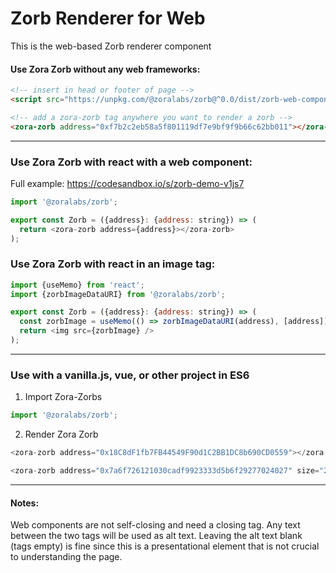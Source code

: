 # Zorb Renderer for Web

This is the web-based Zorb renderer component

#### Use Zora Zorb without any web frameworks:

```html
<!-- insert in head or footer of page -->
<script src="https://unpkg.com/@zoralabs/zorb@^0.0/dist/zorb-web-component.umd.js"></script>

<!-- add a zora-zorb tag anywhere you want to render a zorb -->
<zora-zorb address="0xf7b2c2eb58a5f801119df7e9bf9f9b66c62bb011"></zora-zorb>
```

----

### Use Zora Zorb with react with a web component:

Full example: https://codesandbox.io/s/zorb-demo-v1js7

```js
import '@zoralabs/zorb';

export const Zorb = ({address}: {address: string}) => (
  return <zora-zorb address={address}></zora-zorb>
);
```


### Use Zora Zorb with react in an image tag:

```js
import {useMemo} from 'react';
import {zorbImageDataURI} from '@zoralabs/zorb';

export const Zorb = ({address}: {address: string}) => (
  const zorbImage = useMemo(() => zorbImageDataURI(address), [address]);
  return <img src={zorbImage} />
);
```

----

### Use with a vanilla.js, vue, or other project in ES6

1. Import Zora-Zorbs

```js
import '@zoralabs/zorb';
```

2. Render Zora Zorb

```js
<zora-zorb address="0x18C8dF1fb7FB44549F90d1C2BB1DC8b690CD0559"></zora-zorb>
```

```js
<zora-zorb address="0x7a6f726121030cadf9923333d5b6f29277024027" size="200px"></zora-zorb>
```

---- 

#### Notes:

Web components are not self-closing and need a closing tag. Any text between the two tags will be used as alt text.
Leaving the alt text blank (tags empty) is fine since this is a presentational element that is not crucial to understanding the page.

